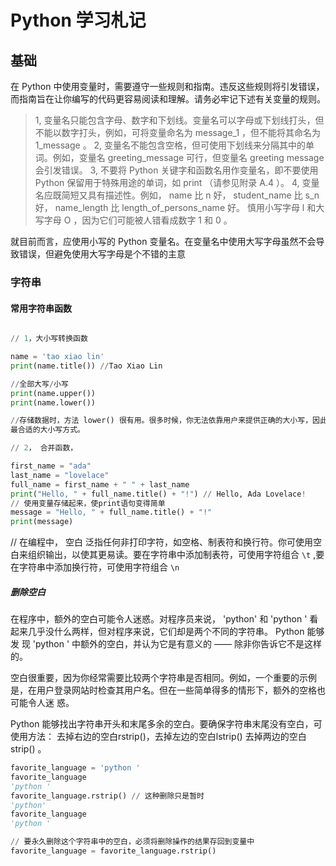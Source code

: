 # Python 学习札记

## 基础

在 Python 中使用变量时，需要遵守一些规则和指南。违反这些规则将引发错误，而指南旨在让你编写的代码更容易阅读和理解。请务必牢记下述有关变量的规则。

> 1, 变量名只能包含字母、数字和下划线。变量名可以字母或下划线打头，但不能以数字打头，例如，可将变量命名为 message_1 ，但不能将其命名为 1_message 。
> 2, 变量名不能包含空格，但可使用下划线来分隔其中的单词。例如，变量名 greeting_message 可行，但变量名 greeting message 会引发错误。
> 3, 不要将 Python 关键字和函数名用作变量名，即不要使用 Python 保留用于特殊用途的单词，如 print （请参见附录 A.4 ）。
> 4, 变量名应既简短又具有描述性。例如， name 比 n 好， student_name 比 s_n 好， name_length 比 length_of_persons_name 好。
> 慎用小写字母 l 和大写字母 O ，因为它们可能被人错看成数字 1 和 0 。

就目前而言，应使用小写的 Python 变量名。在变量名中使用大写字母虽然不会导致错误，但避免使用大写字母是个不错的主意

### 字符串

#### 常用字符串函数

```python

// 1，大小写转换函数

name = 'tao xiao lin'
print(name.title()) //Tao Xiao Lin

//全部大写/小写
print(name.upper())
print(name.lower())

//存储数据时，方法 lower() 很有用。很多时候，你无法依靠用户来提供正确的大小写，因此需要将字符串先转换为小写，再存储它们。以后需要显示这些信息时，再将其转换为
最合适的大小写方式。

// 2， 合并函数，

first_name = "ada"
last_name = "lovelace"
full_name = first_name + " " + last_name
print("Hello, " + full_name.title() + "!") // Hello, Ada Lovelace!
// 使用变量存储起来，使print语句变得简单
message = "Hello, " + full_name.title() + "!"
print(message)
```

// 在编程中， 空白 泛指任何非打印字符，如空格、制表符和换行符。你可使用空白来组织输出，以使其更易读。要在字符串中添加制表符，可使用字符组合 `\t` ,要在字符串中添加换行符，可使用字符组合 `\n`

##### 删除空白

在程序中，额外的空白可能令人迷惑。对程序员来说， 'python' 和 'python ' 看起来几乎没什么两样，但对程序来说，它们却是两个不同的字符串。 Python 能够发
现 'python ' 中额外的空白，并认为它是有意义的 —— 除非你告诉它不是这样的。

空白很重要，因为你经常需要比较两个字符串是否相同。例如，一个重要的示例是，在用户登录网站时检查其用户名。但在一些简单得多的情形下，额外的空格也可能令人迷
惑。

Python 能够找出字符串开头和末尾多余的空白。要确保字符串末尾没有空白，可使用方法： 去掉右边的空白rstrip()，去掉左边的空白lstrip()   去掉两边的空白strip() 。

```python
favorite_language = 'python '
favorite_language
'python '
favorite_language.rstrip() // 这种删除只是暂时
'python'
favorite_language
'python '

// 要永久删除这个字符串中的空白，必须将删除操作的结果存回到变量中
favorite_language = favorite_language.rstrip()
```